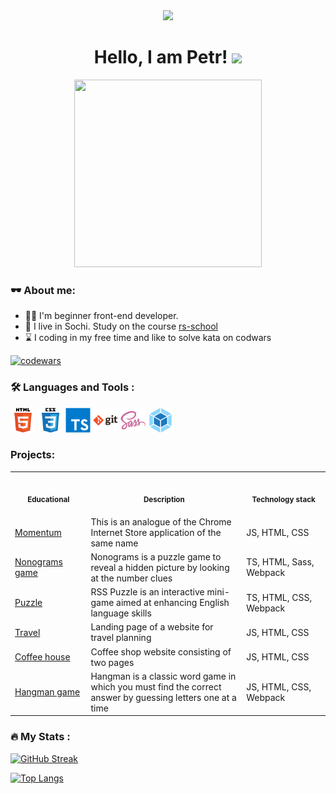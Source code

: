 <div id="header" align="center">
  <img src="https://media.giphy.com/media/MunViQ5feR29sMFVfa/giphy.gif" width="100"/>
  <h1>
  Hello, I am Petr!
  <img src="https://media.giphy.com/media/hvRJCLFzcasrR4ia7z/giphy.gif" width="30px"/>
  </h1>
</div>
<div align="center">
  <img src="https://media.giphy.com/media/du3J3cXyzhj75IOgvA/giphy.gif" width="300" height="300"/>
</div>

### :dark_sunglasses: About me:
- :man_technologist: I'm beginner front-end developer.
- :palm_tree: I live in Sochi. Study on the course [rs-school](https://rs.school/js/)
- :hourglass: I coding in my free time and like to solve kata on сodwars

[![codewars](https://www.codewars.com/users/rsschool_962509c2d3e7590a/badges/large)](https://www.codewars.com/users/rsschool_962509c2d3e7590a)

### :hammer_and_wrench: Languages and Tools :
<div>
  <img src="https://github.com/devicons/devicon/blob/master/icons/html5/html5-original-wordmark.svg" width="40" height="40"/>
  <img src="https://github.com/devicons/devicon/blob/master/icons/css3/css3-original-wordmark.svg" width="40" height="40"/>
  <img src="https://github.com/devicons/devicon/blob/master/icons/typescript/typescript-original.svg" width="40" height="40"/>
  <img src="https://github.com/devicons/devicon/blob/master/icons/git/git-original-wordmark.svg" width="40" height="40"/>
  <img src="https://github.com/devicons/devicon/blob/master/icons/sass/sass-original.svg" width="40" height="40"/>
  <img src="https://github.com/devicons/devicon/blob/master/icons/webpack/webpack-original.svg" width="40" height="40"/>
</div>

### Projects:

<table>
  <tr>
    <th align="center"><img width="200" height="1"><p><small>Educational</small></p></th>
    <th align="center"><img width="280" height="1"><p><small>Description</small></p></th>
    <th align="center"><img width="280" height="1"><p><small>Technology stack</small></p></th>
  </tr>
   <tr>
     <td>
      <a href="https://petrmarkin-momentum.netlify.app/#en" target="_blank">Momentum</a> 
     </td>
     <td>
       This is an analogue of the Chrome Internet Store application of the same name
     </td> 
     <td>
       JS, HTML, CSS
     </td> 
  </tr>
  <tr>
     <td>
        <a href="https://nonograms-rss-petr-markin.netlify.app" target="_blank">Nonograms game</a>
     </td>
     <td>
       Nonograms is a puzzle game to reveal a hidden picture by looking at the number clues
     </td> 
     <td>
       TS, HTML, Sass, Webpack
     </td> 
  </tr>
  <tr>
    <td>
      <a href="https://petr-markin-puzzle.netlify.app" target="_blank">Puzzle</a>
    </td>
    <td>
       RSS Puzzle is an interactive mini-game aimed at enhancing English language skills
     </td> 
    <td>
       TS, HTML, CSS, Webpack
    </td> 
  </tr>
  <tr>
    <td>
       <a href="https://travel-rsschool-task.netlify.app" target="_blank">Travel</a>
    </td>
    <td>
      Landing page of a website for travel planning
    </td>
    <td>
       JS, HTML, CSS
     </td>
  </tr>
  <tr>
    <td>
      <a href="https://rsschool-coffee-house.netlify.app/home" target="_blank">Coffee house</a>
    </td>
    <td>
      Coffee shop website consisting of two pages
    </td>
    <td>
       JS, HTML, CSS
    </td>
  </tr>
  <tr>
    <td>
      <a href="https://rsschool-petr-markin-hangman.netlify.app" target="_blank">Hangman game</a>
    </td>
    <td>
     Hangman is a classic word game in which you must find the correct answer by guessing letters one at a time
    </td>
    <td>
       JS, HTML, CSS, Webpack
    </td> 
  </tr>
</table>

### :fire: My Stats :
[![GitHub Streak](https://github-readme-streak-stats.herokuapp.com?user=PetrMarkin&theme=dark)](https://git.io/streak-stats)

[![Top Langs](https://github-readme-stats.vercel.app/api/top-langs/?username=PetrMarkin&layout=compact&theme=vision-friendly-dark)](https://github.com/anuraghazra/github-readme-stats)
